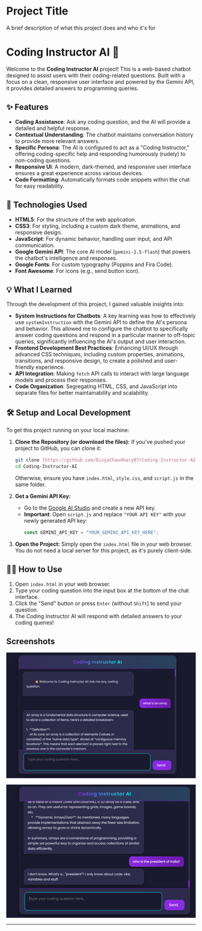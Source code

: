 
# Project Title

A brief description of what this project does and who it's for

# Coding Instructor AI 🤖

Welcome to the **Coding Instructor AI** project! This is a web-based chatbot designed to assist users with their coding-related questions. Built with a focus on a clean, responsive user interface and powered by the Gemini API, it provides detailed answers to programming queries.

## ✨ Features

* **Coding Assistance**: Ask any coding question, and the AI will provide a detailed and helpful response.
* **Contextual Understanding**: The chatbot maintains conversation history to provide more relevant answers.
* **Specific Persona**: The AI is configured to act as a "Coding Instructor," offering coding-specific help and responding humorously (rudely) to non-coding questions.
* **Responsive UI**: A modern, dark-themed, and responsive user interface ensures a great experience across various devices.
* **Code Formatting**: Automatically formats code snippets within the chat for easy readability.

## 🚀 Technologies Used

* **HTML5**: For the structure of the web application.
* **CSS3**: For styling, including a custom dark theme, animations, and responsive design.
* **JavaScript**: For dynamic behavior, handling user input, and API communication.
* **Google Gemini API**: The core AI model (`gemini-2.5-flash`) that powers the chatbot's intelligence and responses.
* **Google Fonts**: For custom typography (Poppins and Fira Code).
* **Font Awesome**: For icons (e.g., send button icon).

## 💡 What I Learned

Through the development of this project, I gained valuable insights into:

* **System Instructions for Chatbots**: A key learning was how to effectively use `systemInstruction` with the Gemini API to define the AI's persona and behavior. This allowed me to configure the chatbot to specifically answer coding questions and respond in a particular manner to off-topic queries, significantly influencing the AI's output and user interaction.
* **Frontend Development Best Practices**: Enhancing UI/UX through advanced CSS techniques, including custom properties, animations, transitions, and responsive design, to create a polished and user-friendly experience.
* **API Integration**: Making `fetch` API calls to interact with large language models and process their responses.
* **Code Organization**: Segregating HTML, CSS, and JavaScript into separate files for better maintainability and scalability.

## 🛠️ Setup and Local Development

To get this project running on your local machine:

1.  **Clone the Repository (or download the files):**
    If you've pushed your project to GitHub, you can clone it:
    ```bash
    git clone [https://github.com/DivyaChaudhary07/Coding-Instructor-AI.git](https://github.com/DivyaChaudhary07/Coding-Instructor-AI.git)
    cd Coding-Instructor-AI
    ```
    Otherwise, ensure you have `index.html`, `style.css`, and `script.js` in the same folder.

2.  **Get a Gemini API Key:**
    * Go to the [Google AI Studio](https://aistudio.google.com/app/apikey) and create a new API key.
    * **Important**: Open `script.js` and replace `"YOUR API KEY"` with your newly generated API key:
        ```javascript
        const GEMINI_API_KEY = "YOUR_GEMINI_API_KEY_HERE";
        ```

3.  **Open the Project:**
    Simply open the `index.html` file in your web browser. You do not need a local server for this project, as it's purely client-side.

## 👨‍💻 How to Use

1.  Open `index.html` in your web browser.
2.  Type your coding question into the input box at the bottom of the chat interface.
3.  Click the "Send" button or press `Enter` (without `Shift`) to send your question.
4.  The Coding Instructor AI will respond with detailed answers to your coding queries!



## Screenshots

![App Screenshot](https://github.com/DivyaChaudhary07/Coding-Instructor-AI/blob/main/Project/Screenshots/Screenshot%202025-07-16%20050224.png?raw=true)


![App Screenshot](https://github.com/DivyaChaudhary07/Coding-Instructor-AI/blob/main/Project/Screenshots/Screenshot%202025-07-16%20050252.png?raw=true)

---
